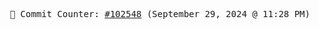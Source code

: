 <p align="center">
    <samp>
        📮 Commit Counter: <a href="https://github.com/Javascript-void0/Javascript-void0/commits/main">#102548</a> (September 29, 2024 @ 11:28 PM)
    </samp>
</p>